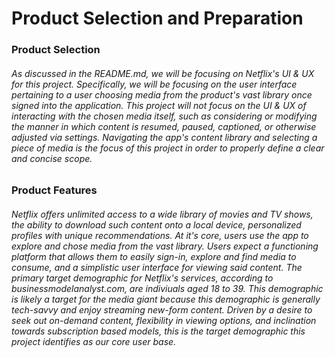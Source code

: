 # Product Selection and Preparation

### Product Selection

###### As discussed in the README.md, we will be focusing on Netflix's UI & UX for this project. Specifically, we will be focusing on the user interface pertaining to a user choosing media from the product's vast library once signed into the application. This project will not focus on the UI & UX of interacting with the chosen media itself, such as considering or modifying the manner in which content is resumed, paused, captioned, or otherwise adjusted via settings. Navigating the app's content library and selecting a piece of media is the focus of this project in order to properly define a clear and concise scope. 


### Product Features 

###### Netflix offers unlimited access to a wide library of movies and TV shows, the ability to download such content onto a local device, personalized profiles with unique recommendations. At it's core, users use the app to explore and chose media from the vast library. Users expect a functioning platform that allows them to easily sign-in, explore and find media to consume, and a simplistic user interface for viewing said content. The primary target demographic for Netflix's services, according to businessmodelanalyst.com, are indiviuals aged 18 to 39. This demographic is likely a target for the media giant because this demographic is generally tech-savvy and enjoy streaming new-form content. Driven by a desire to seek out on-demand content, flexibility in viewing options, and inclination towards subscription based models, this is the target demographic this project identifies as our core user base. 



